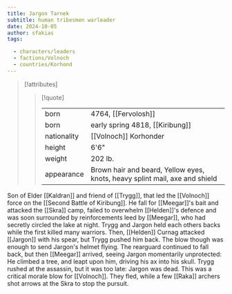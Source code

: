 ```yaml
---
title: Jargon Tarnek
subtitle: human tribesmen warleader
date: 2024-10-05
author: sfakias
tags:

  - characters/leaders
  - factions/Volnoch
  - countries/Korhond
---
```

> [!attributes]
> 
> > [!quote]
> >
> > | | |
> > | --- | --- |
> > | born | 4764, [[Fervolosh]] |
> > | born | early spring 4818, [[Kiribung]] |
> > | nationality | [[Volnoch]] Korhonder |
> > | height | 6'6" |
> > | weight | 202 lb. |
> > | appearance | Brown hair and beard, Yellow eyes, knots, heavy splint mail, axe and shield |

Son of Elder [[Kaldran]] and friend of [[Trygg]], that led the [[Volnoch]] force on the [[Second Battle of Kiribung]]. He fall for [[Meegar]]'s bait and attacked the [[Skra]] camp, failed to overwhelm [[Helden]]'s defence and was soon surrounded by reinforcements leed by [[Meegar]], who had secretly circled the lake at night. Trygg and Jargon held each others backs while the first killed many warriors. Then, [[Helden]] Curnag attacked [[Jargon]] with his spear, but Trygg pushed him back. The blow though was enough to send Jargon's helmet flying. The rearguard continued to fall back, but then [[Meegar]] arrived, seeing Jargon momentarily unprotected: He climbed a tree, and leapt upon him, driving his ax into his skull. Trygg rushed at the assassin, but it was too late: Jargon was dead. This was a critical morale blow for [[Volnoch]]. They fled, while a few [[Raka]] archers shot arrows at the Skra to stop the pursuit.